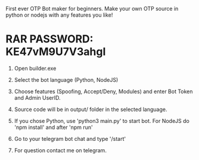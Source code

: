 First ever OTP Bot maker for beginners. Make your own OTP source in python or nodejs with any features you like!

# RAR PASSWORD: KE47vM9U7V3ahgI

1. Open builder.exe

2. Select the bot language (Python, NodeJS)

3. Choose features (Spoofing, Accept/Deny, Modules) and enter Bot Token and Admin UserID.

4. Source code will be in output/ folder in the selected language.

5. If you chose Python, use 'python3 main.py' to start bot.
   For NodeJS do 'npm install' and after 'npm run'

6. Go to your telegram bot chat and type '/start'

7. For question contact me on telegram.

